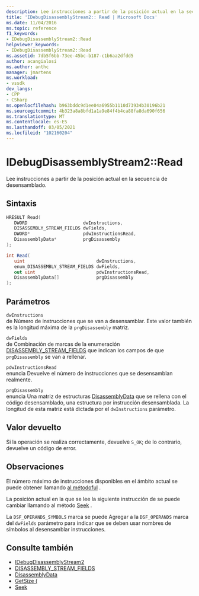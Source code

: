 ```yaml
---
description: Lee instrucciones a partir de la posición actual en la secuencia de desensamblado.
title: 'IDebugDisassemblyStream2:: Read | Microsoft Docs'
ms.date: 11/04/2016
ms.topic: reference
f1_keywords:
- IDebugDisassemblyStream2::Read
helpviewer_keywords:
- IDebugDisassemblyStream2::Read
ms.assetid: 7db5f6bb-73ee-45bc-b187-c1b6aa2dfdd5
author: acangialosi
ms.author: anthc
manager: jmartens
ms.workload:
- vssdk
dev_langs:
- CPP
- CSharp
ms.openlocfilehash: b963bddc9d1ee04a6955b1110d73934b30196b21
ms.sourcegitcommit: 4b323a8a8bfd1a1a9e84f4b4ca88fa8da690f656
ms.translationtype: MT
ms.contentlocale: es-ES
ms.lasthandoff: 03/05/2021
ms.locfileid: "102160204"
---
```

# <a name="idebugdisassemblystream2read"></a>IDebugDisassemblyStream2::Read
Lee instrucciones a partir de la posición actual en la secuencia de desensamblado.

## <a name="syntax"></a>Sintaxis

```cpp
HRESULT Read( 
   DWORD                     dwInstructions,
   DISASSEMBLY_STREAM_FIELDS dwFields,
   DWORD*                    pdwInstructionsRead,
   DisassemblyData*          prgDisassembly
);
```

```csharp
int Read( 
   uint                           dwInstructions,
   enum_DISASSEMBLY_STREAM_FIELDS dwFields,
   out uint                       pdwInstructionsRead,
   DisassemblyData[]              prgDisassembly
);
```

## <a name="parameters"></a>Parámetros
`dwInstructions`\
de Número de instrucciones que se van a desensamblar. Este valor también es la longitud máxima de la `prgDisassembly` matriz.

`dwFields`\
de Combinación de marcas de la enumeración [DISASSEMBLY_STREAM_FIELDS](../../../extensibility/debugger/reference/disassembly-stream-fields.md) que indican los campos de que `prgDisassembly` se van a rellenar.

`pdwInstructionsRead`\
enuncia Devuelve el número de instrucciones que se desensamblan realmente.

`prgDisassembly`\
enuncia Una matriz de estructuras [DisassemblyData](../../../extensibility/debugger/reference/disassemblydata.md) que se rellena con el código desensamblado, una estructura por instrucción desensamblada. La longitud de esta matriz está dictada por el `dwInstructions` parámetro.

## <a name="return-value"></a>Valor devuelto
 Si la operación se realiza correctamente, devuelve `S_OK`; de lo contrario, devuelve un código de error.

## <a name="remarks"></a>Observaciones
 El número máximo de instrucciones disponibles en el ámbito actual se puede obtener llamando [al métodoful](../../../extensibility/debugger/reference/idebugdisassemblystream2-getsize.md) .

 La posición actual en la que se lee la siguiente instrucción de se puede cambiar llamando al método [Seek](../../../extensibility/debugger/reference/idebugdisassemblystream2-seek.md) .

 La `DSF_OPERANDS_SYMBOLS` marca se puede Agregar a la `DSF_OPERANDS` marca del `dwFields` parámetro para indicar que se deben usar nombres de símbolos al desensamblar instrucciones.

## <a name="see-also"></a>Consulte también
- [IDebugDisassemblyStream2](../../../extensibility/debugger/reference/idebugdisassemblystream2.md)
- [DISASSEMBLY_STREAM_FIELDS](../../../extensibility/debugger/reference/disassembly-stream-fields.md)
- [DisassemblyData](../../../extensibility/debugger/reference/disassemblydata.md)
- [GetSize (](../../../extensibility/debugger/reference/idebugdisassemblystream2-getsize.md)
- [Seek](../../../extensibility/debugger/reference/idebugdisassemblystream2-seek.md)
